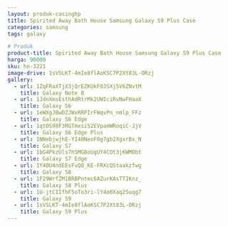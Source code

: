 ```yaml
---
layout: produk-casinghp
title: Spirited Away Bath House Samsung Galaxy S9 Plus Case
categories: samsung
tags: galaxy

# Produk
product-title: Spirited Away Bath House Samsung Galaxy S9 Plus Case
harga: 90000
sku: hn-3221
image-drive: 1sVSLKT-4mIe8flAoKSC7P2Xt83L-ORzj
gallery:
  - url: 1ZqFRaXTjX3jQrEZKUkFOJSXj5V6ZNvtM
    title: Galaxy Note 8
  - url: 1JdnXmsEsthAdRtrMk2UWIciRvNwFHaaX
    title: Galaxy S6
  - url: 1eWXgJBwDZJWxRRPIrFWqvPn_nmlp_FFz
    title: Galaxy S6 Edge
  - url: 1qtOS98F3RGTmxsi52EVpamWRoqiC-JjV
    title: Galaxy S6 Edge Plus
  - url: 1NNebjwjhE-YI40NeoF0g7gb2XgxrBx_N
    title: Galaxy S7
  - url: 1bG4PkzUls7hSMGBoUgUY4COt3jKWMObt
    title: Galaxy S7 Edge
  - url: 1Y4OU4ndEEsFvQ8_KE-FRXcQStaakzfwg
    title: Galaxy S8
  - url: 1F29WrfZM1BRBPntmc6AZurKAsTTIKnz_
    title: Galaxy S8 Plus
  - url: 1U-jtCIIfhF5oTo3ri-lY4o0Xaq2Suqg7
    title: Galaxy S9
  - url: 1sVSLKT-4mIe8flAoKSC7P2Xt83L-ORzj
    title: Galaxy S9 Plus
---
```

